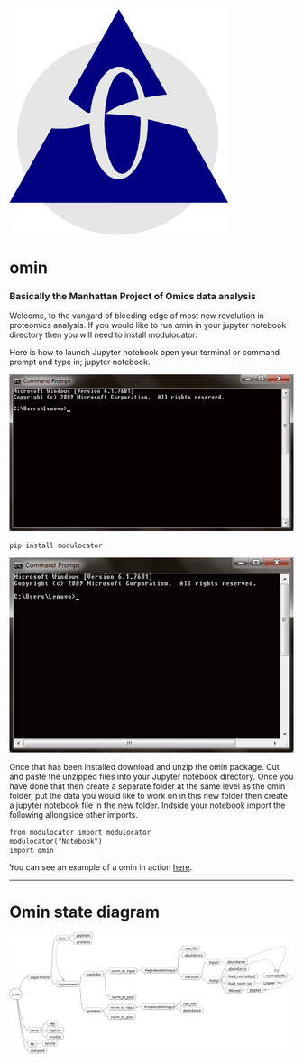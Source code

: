 
<img src="https://github.com/dmpio/omin/blob/master/images/logo.png" />

# __omin__
### Basically the Manhattan Project of Omics data analysis

 Welcome, to the vangard of bleeding edge of most new revolution in proteomics analysis.
If you would like to run omin in your jupyter notebook directory then you will need to install modulocator.

Here is how to launch Jupyter notebook open your terminal or command prompt and type in; jupyter notebook.

![launching](images/launch_jupyter_notebook.gif)


```
pip install modulocator
```

![installing](images/install_modulocator.gif)

Once that has been installed download and unzip the omin package. Cut and paste the unzipped files into your Jupyter notebook directory. Once you have done that then create a separate folder at the same level as the omin folder, put the data you would like to work on in this new folder then create a jupyter notebook file in the new folder. Indside your notebook import the following allongside other imports.

```
from modulocator import modulocator
modulocator("Notebook")
import omin
```
 You can see an example of a omin in action [here](https://github.com/dmpio/StandardOut/blob/master/Development_of_standard_out.ipynb).

---
# Omin state diagram
![statediagram](images/omin.svg)
